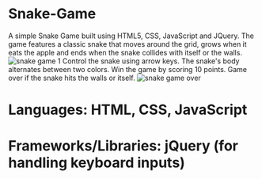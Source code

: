 # Snake-Game
A simple Snake Game built using HTML5, CSS, JavaScript and JQuery. The game features a classic snake that moves around the grid, grows when it eats 
the apple and ends when the snake collides with itself or the walls.
![snake game 1](https://github.com/user-attachments/assets/34d70aaa-eb9b-4eb8-9c14-f345f5449c3e)
Control the snake using arrow keys.
The snake's body alternates between two colors.
Win the game by scoring 10 points.
Game over if the snake hits the walls or itself.
![snake game over](https://github.com/user-attachments/assets/f80d4891-9643-4c38-8e79-43f26f5fbf97)
# Languages: HTML, CSS, JavaScript
# Frameworks/Libraries: jQuery (for handling keyboard inputs)
